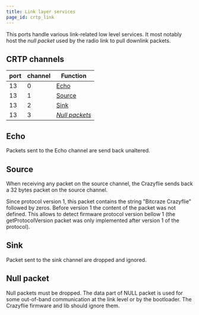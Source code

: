 ```yaml
---
title: Link layer services
page_id: crtp_link
---
```


This ports handle various link-related low level services. It most notably host the *null packet* used by the radio
link to pull downlink packets.

## CRTP channels

| port | channel | Function |
|------|---------|----------|
| 13   | 0       | [Echo](#platform-commands) |
| 13   | 1       | [Source](#platform-commands)  |
| 13   | 2       | [Sink](#app-channel) |
| 13   | 3       | [*Null packets*](#null-packet) |

## Echo

Packets sent to the Echo channel are send back unaltered.

## Source

When receiving any packet on the source channel, the Crazyflie sends back a 32 bytes packet on the source channel.

Since protocol version 1, this packet contains the string "Bitcraze Crazyflie" followed by zeros. Before version 1 the
content of the packet was not defined. This allows to detect firmware protocol version bellow 1 (the getProtocolVersion
packet was only implemented after version 1 of the protocol).

## Sink

Packet sent to the sink channel are dropped and ignored.

## Null packet

Null packets must be dropped. The data part of NULL packet is used for some out-of-band communication at the link
level or by the bootloader. The Crazyflie firmware and lib should ignore them.